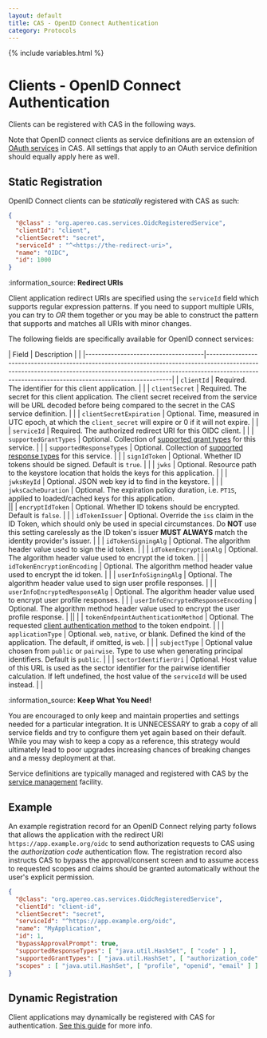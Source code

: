 ```yaml
---
layout: default
title: CAS - OpenID Connect Authentication
category: Protocols
---
```

{% include variables.html %}

# Clients - OpenID Connect Authentication

Clients can be registered with CAS in the following ways.

Note that OpenID connect clients as service definitions are an
extension of [OAuth services](OAuth-Authentication-Clients.html) in CAS. All settings
that apply to an OAuth service definition should equally apply here as well.

## Static Registration 

OpenID Connect clients can be *statically* registered with CAS as such:

```json
{
  "@class" : "org.apereo.cas.services.OidcRegisteredService",
  "clientId": "client",
  "clientSecret": "secret",
  "serviceId" : "^<https://the-redirect-uri>",
  "name": "OIDC",
  "id": 1000
}
```

<div class="alert alert-info">:information_source: <strong>Redirect URIs</strong><p>Client application redirect URIs are specified
using the <code>serviceId</code> field which supports regular expression patterns. If you need to support multiple URIs, you can
try to <i>OR</i> them together or you may be able to construct the pattern that supports and matches all URIs with minor changes.</p></div>

The following fields are specifically available for OpenID connect services:

| Field                               | Description                                                                                                                                                                                                                   |     |
|-------------------------------------|-------------------------------------------------------------------------------------------------------------------------------------------------------------------------------------------------------------------------------|
| `clientId`                          | Required. The identifier for this client application.                                                                                                                                                                         |     |
| `clientSecret`                      | Required. The secret for this client application. The client secret received from the service will be URL decoded before being compared to the secret in the CAS service definition.                                          |     |
| `clientSecretExpiration`            | Optional. Time, measured in UTC epoch, at which the `client_secret` will expire or 0 if it will not expire.                                                                                                                   |     |
| `serviceId`                         | Required. The authorized redirect URI for this OIDC client.                                                                                                                                                                   |     |
| `supportedGrantTypes`               | Optional. Collection of [supported grant types](OAuth-Authentication-Clients-ResponsesGrants.html) for this service.                                                                                                                                                               |     |
| `supportedResponseTypes`            | Optional. Collection of [supported response types](OAuth-Authentication-Clients-ResponsesGrants.html) for this service.                                                                                                                                                            |     |
| `signIdToken`                       | Optional. Whether ID tokens should be signed. Default is `true`.                                                                                                                                                              |     |
| `jwks`                              | Optional. Resource path to the keystore location that holds the keys for this application.                                                                                                                                    |     |
| `jwksKeyId`                         | Optional. JSON web key id to find in the keystore.                                                                                                                                                                            |     |
| `jwksCacheDuration`                 | Optional. The expiration policy duration, i.e. `PT1S`, applied to loaded/cached keys for this application.<br/>                                                                                                               ||
| `encryptIdToken`                    | Optional. Whether ID tokens should be encrypted. Default is `false`.                                                                                                                                                          |     |
| `idTokenIssuer`                     | Optional. Override the `iss` claim in the ID Token, which should only be used in special circumstances. Do **NOT** use this setting carelessly as the ID token's issuer **MUST ALWAYS** match the identity provider's issuer. |     |
| `idTokenSigningAlg`                 | Optional. The algorithm header value used to sign the id token.                                                                                                                                                               |     |
| `idTokenEncryptionAlg`              | Optional. The algorithm header value used to encrypt the id token.                                                                                                                                                            |     |
| `idTokenEncryptionEncoding`         | Optional. The algorithm method header value used to encrypt the id token.                                                                                                                                                     |     |
| `userInfoSigningAlg`                | Optional. The algorithm header value used to sign user profile responses.                                                                                                                                                     |     |
| `userInfoEncryptedResponseAlg`      | Optional. The algorithm header value used to encrypt user profile responses.                                                                                                                                                  |     |
| `userInfoEncryptedResponseEncoding` | Optional. The algorithm method header value used to encrypt the user profile response.                                                                                                                                        |     ||     |
| `tokenEndpointAuthenticationMethod` | Optional. The requested [client authentication method](OIDC-Authentication-AccessToken-AuthMethods.html) to the token endpoint.                                                                                                              |     |
| `applicationType`                   | Optional. `web`, `native`, or blank. Defined the kind of the application. The default, if omitted, is `web`.                                                                                                                  |     |
| `subjectType`                       | Optional value chosen from `public` or `pairwise`. Type to use when generating principal identifiers. Default is `public`.                                                                                                    |     |
| `sectorIdentifierUri`               | Optional. Host value of this URL is used as the sector identifier for the pairwise identifier calculation. If left undefined, the host value of the `serviceId` will be used instead.                                         |     |

<div class="alert alert-info">:information_source: <strong>Keep What You Need!</strong><p>You are encouraged to 
only keep and maintain properties and settings needed for a particular integration. It is UNNECESSARY to grab a copy of all service fields and try to 
configure them yet again based on their default. While you may wish to keep a copy as a reference, this strategy would ultimately lead to poor 
upgrades increasing chances of breaking changes and a messy deployment at that.</p></div>

Service definitions are typically managed and registered with CAS by the [service management](../services/Service-Management.html) facility.

## Example

An example registration record for an OpenID Connect relying party follows that allows the application with the redirect URI `https://app.example.org/oidc`
to send authorization requests to CAS using the *authorization code* authentication flow. The registration record also instructs CAS to bypass the 
approval/consent screen and to assume access to requested scopes and claims should be granted automatically without the user's explicit permission.

```json
{
  "@class": "org.apereo.cas.services.OidcRegisteredService",
  "clientId": "client-id",
  "clientSecret": "secret",
  "serviceId": "^https://app.example.org/oidc",
  "name": "MyApplication",
  "id": 1,
  "bypassApprovalPrompt": true,
  "supportedResponseTypes": [ "java.util.HashSet", [ "code" ] ],
  "supportedGrantTypes": [ "java.util.HashSet", [ "authorization_code" ] ],
  "scopes" : [ "java.util.HashSet", [ "profile", "openid", "email" ] ]
}
```

## Dynamic Registration

Client applications may dynamically be registered with CAS for authentication. 
[See this guide](OIDC-Authentication-Dynamic-Registration.html) for more info.
